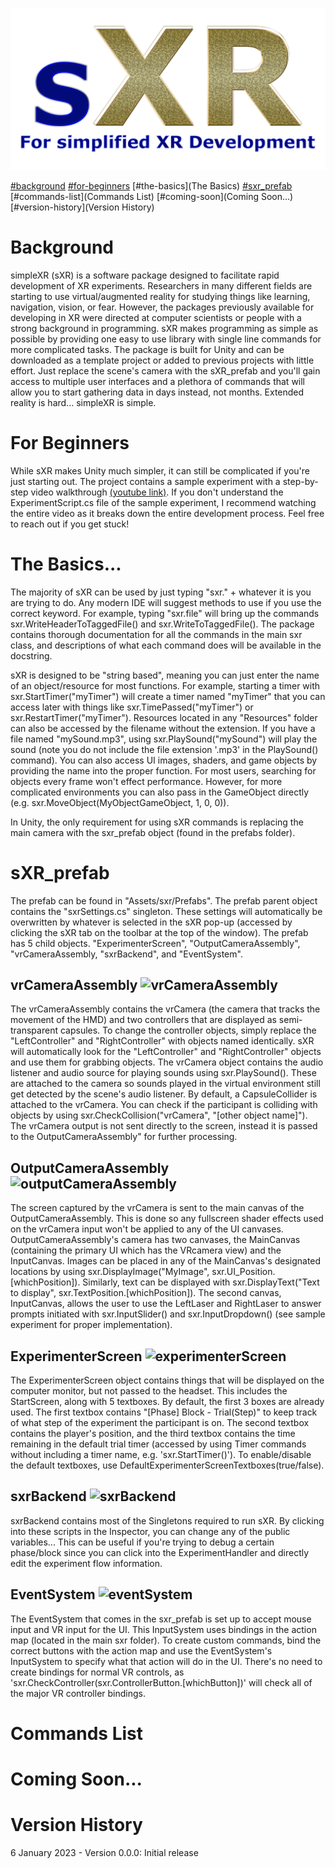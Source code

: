 ![sXR Logo](https://github.com/unity-sXR/sXR/blob/master/Assets/sxr/Resources/sxrlogo.png)

[#background](Background)
[#for-beginners](Beginners)
[#the-basics](The Basics)
[#sxr_prefab](sXR_prefab)
[#commands-list](Commands List)
[#coming-soon](Coming Soon...)
[#version-history](Version History)

# Background
simpleXR (sXR) is a software package designed to facilitate rapid development of XR experiments. Researchers in many different fields are starting to use virtual/augmented reality for studying things like learning, navigation, vision, or fear. However, the packages previously available for developing in XR were directed at computer scientists or people with a strong background in programming. sXR makes programming as simple as possible by providing one easy to use library with single line commands for more complicated tasks. The package is built for Unity and can be downloaded as a template project or added to previous projects with little effort. Just replace the scene's camera with the sXR_prefab and you'll gain access to multiple user interfaces and a plethora of commands that will allow you to start gathering data in days instead, not months. Extended reality is hard...  simpleXR is simple.

# For Beginners
While sXR makes Unity much simpler, it can still be complicated if you're just starting out. The project contains a sample experiment with a step-by-step video walkthrough [(youtube link)](https://youtu.be/NZE6ZiD2sPA). If you don't understand the ExperimentScript.cs file of the sample experiment, I recommend watching the entire video as it breaks down the entire development process. Feel free to reach out if you get stuck!

# The Basics...
The majority of sXR can be used by just typing "sxr." + whatever it is you are trying to do. Any modern IDE will suggest methods to use if you use the correct keyword. For example, typing "sxr.file" will bring up the commands sxr.WriteHeaderToTaggedFile() and sxr.WriteToTaggedFile(). The package contains thorough documentation for all the commands in the main sxr class, and descriptions of what each command does will be available in the docstring. 

sXR is designed to be "string based", meaning you can just enter the name of an object/resource for most functions. For example, starting a timer with sxr.StartTimer("myTimer") will create a timer named "myTimer" that you can access later with things like sxr.TimePassed("myTimer") or sxr.RestartTimer("myTimer"). Resources located in any "Resources" folder can also be accessed by the filename without the extension. If you have a file named "mySound.mp3", using sxr.PlaySound("mySound") will play the sound (note you do not include the file extension '.mp3' in the PlaySound() command). You can also access UI images, shaders, and game objects by providing the name into the proper function. For most users, searching for objects every frame won't effect performance. However, for more complicated environments you can also pass in the GameObject directly (e.g. sxr.MoveObject(MyObjectGameObject, 1, 0, 0)).  

In Unity, the only requirement for using sXR commands is replacing the main camera with the sxr_prefab object (found in the prefabs folder). 

# sXR_prefab
The prefab can be found in "Assets/sxr/Prefabs". The prefab parent object contains the "sxrSettings.cs" singleton. These settings will automatically be overwritten by whatever is selected in the sXR pop-up (accessed by clicking the sXR tab on the toolbar at the top of the window). The prefab has 5 child objects. "ExperimenterScreen", "OutputCameraAssembly", "vrCameraAssembly, "sxrBackend", and "EventSystem".  

## vrCameraAssembly ![vrCameraAssembly](https://github.com/unity-sXR/ReadmeImages/blob/main/vrCameraAssembly.png)
The vrCameraAssembly contains the vrCamera (the camera that tracks the movement of the HMD) and two controllers that are displayed as semi-transparent capsules. To change the controller objects, simply replace the "LeftController" and "RightController" with objects named identically. sXR will automatically look for the "LeftController" and "RightController" objects and use them for grabbing objects. The vrCamera object contains the audio listener and audio source for playing sounds using sxr.PlaySound(). These are attached to the camera so sounds played in the virtual environment still get detected by the scene's audio listener.  By default, a CapsuleCollider is attached to the vrCamera. You can check if the participant is colliding with objects by using sxr.CheckCollision("vrCamera", "[other object name]"). The vrCamera output is not sent directly to the screen, instead it is passed to the OutputCameraAssembly" for further processing.

## OutputCameraAssembly ![outputCameraAssembly](https://github.com/unity-sXR/ReadmeImages/blob/main/outputCameraAssembly.png)
The screen captured by the vrCamera is sent to the main canvas of the OutputCameraAssembly. This is done so any fullscreen shader effects used on the vrCamera input won't be applied to any of the UI canvases. OutputCameraAssembly's camera has two canvases, the MainCanvas (containing the primary UI which has the VRcamera view) and the InputCanvas. Images can be placed in any of the MainCanvas's  designated locations by using sxr.DisplayImage("MyImage", sxr.UI_Position.[whichPosition]). Similarly, text can be displayed with sxr.DisplayText("Text to display", sxr.TextPosition.[whichPosition]). The second canvas, InputCanvas, allows the user to use the LeftLaser and RightLaser to answer prompts initiated with sxr.InputSlider() and sxr.InputDropdown() (see sample experiment for proper implementation).  

## ExperimenterScreen ![experimenterScreen](https://github.com/unity-sXR/ReadmeImages/blob/main/experimenterScreen.png)
The ExperimenterScreen object contains things that will be displayed on the computer monitor, but not passed to the headset. This includes the StartScreen, along with 5 textboxes.  By default, the first 3 boxes are already used. The first textbox contains "[Phase] Block - Trial(Step)" to keep track of what step of the experiment the participant is on. The second textbox contains the player's position, and the third textbox contains the time remaining in the default trial timer (accessed by using Timer commands without including a timer name, e.g. 'sxr.StartTimer()'). To enable/disable the default textboxes, use DefaultExperimenterScreenTextboxes(true/false).  

## sxrBackend ![sxrBackend](https://github.com/unity-sXR/ReadmeImages/blob/main/sxrBackend.png)
sxrBackend contains most of the Singletons required to run sXR. By clicking into these scripts in the Inspector, you can change any of the public variables... This can be useful if you're trying to debug a certain phase/block since you can click into the ExperimentHandler and directly edit the experiment flow information. 

## EventSystem ![eventSystem](https://github.com/unity-sXR/ReadmeImages/blob/main/eventSystem.png)
The EventSystem that comes in the sxr_prefab is set up to accept mouse input and VR input for the UI. This InputSystem uses bindings in the action map (located in the main sxr folder). To create custom commands, bind the correct buttons with the action map and use the EventSystem's InputSystem to specify what that action will do in the UI. There's no need to create bindings for normal VR controls, as 'sxr.CheckController(sxr.ControllerButton.[whichButton])' will check all of the major VR controller bindings.

# Commands List

# Coming Soon...

# Version History
6 January 2023 - Version 0.0.0: Initial release 
